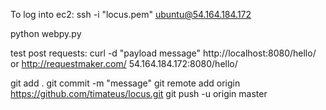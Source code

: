 To log into ec2:
ssh -i "locus.pem" ubuntu@54.164.184.172


python webpy.py


test post requests:
curl -d "payload message" http://localhost:8080/hello/
or
http://requestmaker.com/    54.164.184.172:8080/hello/


git add .
git commit -m "message"
git remote add origin https://github.com/timateus/locus.git
git push -u origin master